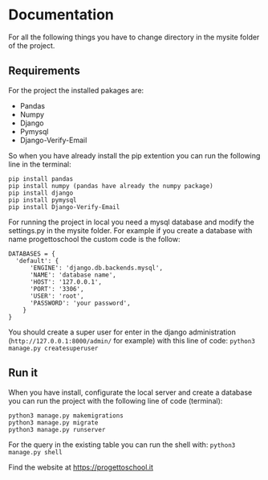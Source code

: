 # Documentation

For all the following things you have to change directory in the mysite folder of the project.

## Requirements

For the project the installed pakages are:
* Pandas
* Numpy
* Django
* Pymysql
* Django-Verify-Email

So when you have already install the pip extention you can run the following line in the terminal:
  ```
  pip install pandas
  pip install numpy (pandas have already the numpy package)
  pip install django
  pip install pymysql
  pip install Django-Verify-Email
  ```

For running the project in local you need a mysql database and modify the settings.py in the mysite folder.
For example if you create a database with name progettoschool the custom code is the follow:

  ```
  DATABASES = {
    'default': {
        'ENGINE': 'django.db.backends.mysql',
        'NAME': 'database name',
        'HOST': '127.0.0.1',
        'PORT': '3306',
        'USER': 'root',
        'PASSWORD': 'your password',
      }
  }
  ```

You should create a super user for enter in the django administration (`http://127.0.0.1:8000/admin/` for example) with this line of code: 
  `python3 manage.py createsuperuser`

## Run it

When you have install, configurate the local server and create a database you can run the project with the following line of code (terminal):
  ```
  python3 manage.py makemigrations
  python3 manage.py migrate
  python3 manage.py runserver
  ```
  
For the query in the existing table you can run the shell with: `python3 manage.py shell`


Find the website at https://progettoschool.it
